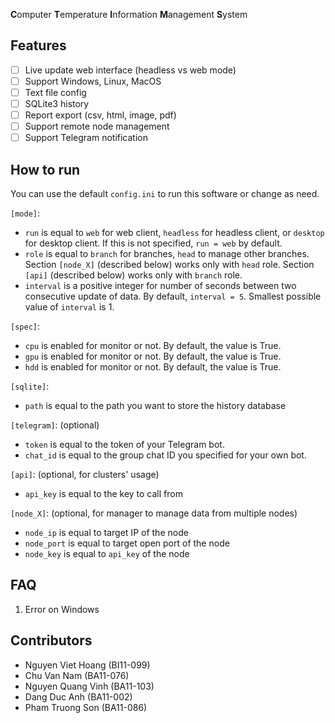 **C**omputer **T**emperature **I**nformation **M**anagement **S**ystem

## Features

- [ ] Live update web interface (headless vs web mode)
- [ ] Support Windows, Linux, MacOS
- [ ] Text file config
- [ ] SQLite3 history
- [ ] Report export (csv, html, image, pdf)
- [ ] Support remote node management
- [ ] Support Telegram notification

## How to run

You can use the default `config.ini` to run this software or change as need.

`[mode]`:
- `run` is equal to `web` for web client, `headless` for headless client, or `desktop` for desktop client. If this is not specified, `run = web` by default.
- `role` is equal to `branch` for branches, `head` to manage other branches. Section `[node_X]` (described below) works only with `head` role. Section `[api]` (described below) works only with `branch` role.
- `interval` is a positive integer for number of seconds between two consecutive update of data. By default, `interval = 5`. Smallest possible value of `interval` is 1.

`[spec]`:
- `cpu` is enabled for monitor or not. By default, the value is True.
- `gpu` is enabled for monitor or not. By default, the value is True.
- `hdd` is enabled for monitor or not. By default, the value is True.

`[sqlite]`:
- `path` is equal to the path you want to store the history database

`[telegram]`: (optional)
- `token` is equal to the token of your Telegram bot.
- `chat_id` is equal to the group chat ID you specified for your own bot.

`[api]`: (optional, for clusters' usage)
- `api_key` is equal to the key to call from 

`[node_X]`: (optional, for manager to manage data from multiple nodes)
- `node_ip` is equal to target IP of the node
- `node_port` is equal to target open port of the node
- `node_key` is equal to `api_key` of the node

## FAQ

1. Error on Windows

## Contributors

- Nguyen Viet Hoang (BI11-099)
- Chu Van Nam (BA11-076)
- Nguyen Quang Vinh (BA11-103)
- Dang Duc Anh (BA11-002)
- Pham Truong Son (BA11-086)